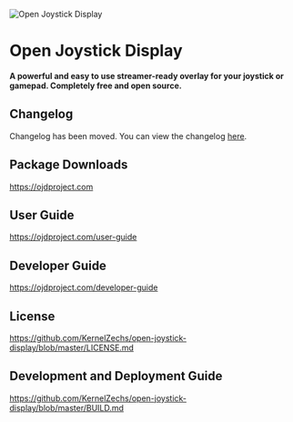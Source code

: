 

![Open Joystick Display](https://ojdproject.com/images/logo-dark.png)

# Open Joystick Display
**A powerful and easy to use streamer-ready overlay for your joystick or gamepad. Completely free and open source.**

## Changelog
Changelog has been moved. You can view the changelog [here](https://github.com/KernelZechs/open-joystick-display/blob/master/CHANGELOG.md).

## Package Downloads
https://ojdproject.com

## User Guide
https://ojdproject.com/user-guide

## Developer Guide
https://ojdproject.com/developer-guide

## License
https://github.com/KernelZechs/open-joystick-display/blob/master/LICENSE.md

## Development and Deployment Guide
https://github.com/KernelZechs/open-joystick-display/blob/master/BUILD.md
